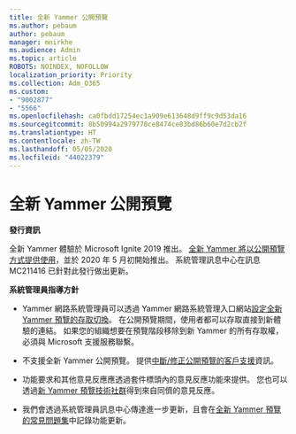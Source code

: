 ```yaml
---
title: 全新 Yammer 公開預覽
ms.author: pebaum
author: pebaum
manager: mnirkhe
ms.audience: Admin
ms.topic: article
ROBOTS: NOINDEX, NOFOLLOW
localization_priority: Priority
ms.collection: Adm_O365
ms.custom:
- "9002877"
- "5566"
ms.openlocfilehash: ca0fbdd17254ec1a909e613648d9ff9c9d53da16
ms.sourcegitcommit: 8b50994a2979778ce8474ce83bd86b60e7d2cb2f
ms.translationtype: HT
ms.contentlocale: zh-TW
ms.lasthandoff: 05/05/2020
ms.locfileid: "44022379"
---
```

# <a name="new-yammer-public-preview"></a>全新 Yammer 公開預覽

**發行資訊**

全新 Yammer 體驗於 Microsoft Ignite 2019 推出。 [全新 Yammer 將以公開預覽方式提供使用](https://docs.microsoft.com/yammer/get-started-with-yammer/newyammer-faq)，並於 2020 年 5 月初開始推出。 系統管理訊息中心在訊息 MC211416 已針對此發行做出更新。

**系統管理員指導方針**

- Yammer 網路系統管理員可以透過 Yammer 網路系統管理入口網站[設定全新 Yammer 預覽的存取切換](https://docs.microsoft.com/yammer/get-started-with-yammer/administrative-settings-opt-in-newyammer)。 在公開預覽期間，使用者都可以存取直接到新體驗的連結。 如果您的組織想要在預覽階段移除到新 Yammer 的所有存取權，必須與 Microsoft 支援服務聯繫。

- 不支援全新 Yammer 公開預覽。 提供[中斷/修正公開預覽的客戶支援](https://docs.microsoft.com/yammer/get-started-with-yammer/newyammer-faq#yammer-preview-customer-support)資訊。

- 功能要求和其他意見反應應透過套件標頭內的意見反應功能來提供。 您也可以透過[新 Yammer 預覽技術社群](https://techcommunity.microsoft.com/t5/new-yammer-preview/bd-p/NewYammerPreview)得到來自同儕的意見反應。

- 我們會透過系統管理員訊息中心傳達進一步更新，且會在[全新 Yammer 預覽的常見問題集](https://docs.microsoft.com/yammer/get-started-with-yammer/newyammer-faq)中記錄功能更新。
